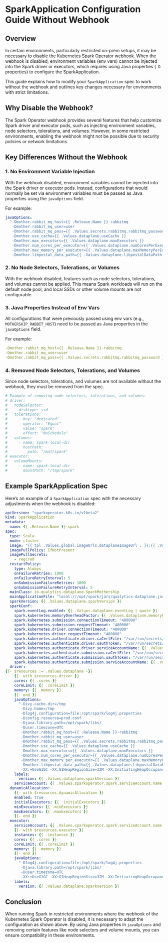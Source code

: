 # SparkApplication Configuration Guide Without Webhook

## Overview

In certain environments, particularly restricted on-prem setups, it may be necessary to disable the Kubernetes Spark Operator webhook. When the webhook is disabled, environment variables (env vars) cannot be injected into the Spark driver or executors, which requires using Java properties (`-D` properties) to configure the SparkApplication.

This guide explains how to modify your `SparkApplication` spec to work without the webhook and outlines key changes necessary for environments with strict limitations.

## Why Disable the Webhook?

The Spark Operator webhook provides several features that help customize Spark driver and executor pods, such as injecting environment variables, node selectors, tolerations, and volumes. However, in some restricted environments, enabling the webhook might not be possible due to security policies or network limitations.

## Key Differences Without the Webhook

### 1. No Environment Variable Injection

With the webhook disabled, environment variables cannot be injected into the Spark driver or executor pods. Instead, configurations that would normally be set via environment variables must be passed as Java properties using the `javaOptions` field.

For example:

```yaml
javaOptions:
  "-Dmother.rabbit_mq_host={{ .Release.Name }}-rabbitmq
   -Dmother.rabbit_mq_user=user
   -Dmother.rabbit_mq_pass={{ .Values.secrets.rabbitmq.rabbitmq_password }}
   -Dmother.use_cache={{ .Values.dataplane.useCache }}
   -Dmother.max_executors={{ .Values.dataplane.maxExecutors }}
   -Dmother.num_cores_per_executor={{ .Values.dataplane.numCoresPerExecutor }}
   -Dmother.max_memory_per_executor={{ .Values.dataplane.maxMemoryPerExecutor }}
   -Dmother.libpostal_data_path={{ .Values.dataplane.libpostalDataPath }}   
```

### 2. No Node Selectors, Tolerations, or Volumes

With the webhook disabled, features such as node selectors, tolerations, and volumes cannot be applied. This means Spark workloads will run on the default node pool, and local SSDs or other volume mounts are not configurable.

### 3. Java Properties Instead of Env Vars

All configurations that were previously passed using env vars (e.g., `MOTHERSHIP_RABBIT_HOST`) need to be passed as Java properties in the `javaOptions` field.

For example:
```yaml
-Dmother.rabbit_mq_host={{ .Release.Name }}-rabbitmq
-Dmother.rabbit_mq_user=user
-Dmother.rabbit_mq_pass={{ .Values.secrets.rabbitmq.rabbitmq_password }}
```

### 4. Removed Node Selectors, Tolerations, and Volumes

Since node selectors, tolerations, and volumes are not available without the webhook, they must be removed from the spec.

```yaml
# Example of removing node selectors, tolerations, and volumes:
# driver:
#   nodeSelector: 
#     disktype: ssd
#   tolerations:
#     - key: "dedicated"
#       operator: "Equal"
#       value: "spark"
#       effect: "NoSchedule"
#   volumes:
#     - name: spark-local-dir
#       hostPath:
#         path: "/mnt/spark"
# executor:
#   volumeMounts:
#     - name: spark-local-dir
#       mountPath: "/tmp/spark"
```

## Example SparkApplication Spec

Here’s an example of a `SparkApplication` spec with the necessary adjustments when the webhook is disabled:

```yaml
apiVersion: "sparkoperator.k8s.io/v1beta2"
kind: SparkApplication
metadata:
  name: {{ .Release.Name }}-spark
spec:
  type: Scala
  mode: cluster
  image: "{{ tpl .Values.global.imageUrls.dataplaneImageUrl . }}:{{ .Values.dataplaneImage.image.dataplaneImageTag }}"
  imagePullPolicy: IfNotPresent
  imagePullSecrets:
    - regcred
  restartPolicy:
    type: Always
    onFailureRetries: 1000
    onFailureRetryInterval: 5
    onSubmissionFailureRetries: 1000
    onSubmissionFailureRetryInterval: 5
  mainClass: io.qualytics.dataplane.SparkMothership
  mainApplicationFile: "local:///opt/spark/jars/qualytics-dataplane.jar"
  sparkVersion: {{ .Values.dataplane.sparkVersion }}
  sparkConf:
    spark.eventLog.enabled: {{ .Values.dataplane.eventLog | quote }}
    spark.kubernetes.memoryOverheadFactor: {{ .Values.dataplane.memoryOverheadFactor | quote }}
    spark.kubernetes.submission.connectionTimeout: "480000"
    spark.kubernetes.submission.requestTimeout: "480000"
    spark.kubernetes.driver.connectionTimeout: "480000"
    spark.kubernetes.driver.requestTimeout: "480000"
    spark.kubernetes.authenticate.driver.caCertFile: "/var/run/secrets/kubernetes.io/serviceaccount/ca.crt"
    spark.kubernetes.authenticate.driver.oauthToken: "/var/run/secrets/kubernetes.io/serviceaccount/token"
    spark.kubernetes.authenticate.driver.serviceAccountName: {{ .Values.sparkoperator.spark.serviceAccount.name }}
    spark.kubernetes.authenticate.submission.caCertFile: "/var/run/secrets/kubernetes.io/serviceaccount/ca.crt"
    spark.kubernetes.authenticate.submission.oauthToken: "/var/run/secrets/kubernetes.io/serviceaccount/token"
    spark.kubernetes.authenticate.submission.serviceAccountName: {{ .Values.sparkoperator.spark.serviceAccount.name }}
  driver:
{{- $resources := .Values.dataplane -}}
    {{- with $resources.driver }}
    cores: {{ .cores }}
    coreLimit: {{ .coreLimit }}
    memory: {{ .memory }}
    {{- end }}
    javaOptions:
      "-Divy.cache.dir=/tmp
       -Divy.home=/tmp
       -Dlog4j.configuration=file:/opt/spark/log4j.properties
       -Dconfig.resource=prod.conf
       -Djava.library.path=/opt/spark/libs/
       -Duser.timezone=UTC
       -Dmother.rabbit_mq_host={{ .Release.Name }}-rabbitmq
       -Dmother.rabbit_mq_user=user
       -Dmother.rabbit_mq_pass={{ .Values.secrets.rabbitmq.rabbitmq_password }}
       -Dmother.use_cache={{ .Values.dataplane.useCache }}
       -Dmother.max_executors={{ .Values.dataplane.maxExecutors }}
       -Dmother.num_cores_per_executor={{ .Values.dataplane.numCoresPerExecutor }}
       -Dmother.max_memory_per_executor={{ .Values.dataplane.maxMemoryPerExecutor }}
       -Dmother.libpostal_data_path={{ .Values.dataplane.libpostalDataPath }}                     
       -XX:+UseG1GC -XX:G1HeapRegionSize=32M -XX:InitiatingHeapOccupancyPercent=35"
    labels:
      version: {{ .Values.dataplane.sparkVersion }}
    serviceAccount: {{ .Values.sparkoperator.spark.serviceAccount.name }}
  dynamicAllocation:
    {{- with $resources.dynamicAllocation }}
    enabled: true
    initialExecutors: {{ .initialExecutors }}
    minExecutors: {{ .minExecutors }}
    maxExecutors: {{ .maxExecutors }}
    {{- end }}
  executor:
    serviceAccount: {{ .Values.sparkoperator.spark.serviceAccount.name }}
    {{- with $resources.executor }}
    instances: {{ .instances }}
    cores: {{ .cores }}
    coreLimit: {{ .coreLimit }}
    memory: {{ .memory }}
    {{- end }}
    javaOptions:
      "-Dlog4j.configuration=file:/opt/spark/log4j.properties 
       -Djava.library.path=/opt/spark/libs/
       -Duser.timezone=UTC
       -XX:+UseG1GC -XX:G1HeapRegionSize=32M -XX:InitiatingHeapOccupancyPercent=35"
    labels:
      version: {{ .Values.dataplane.sparkVersion }}
```

## Conclusion

When running Spark in restricted environments where the webhook of the Kubernetes Spark Operator is disabled, it is necessary to adapt the configuration as shown above. By using Java properties in `javaOptions` and removing certain features like node selectors and volume mounts, you can ensure compatibility in these environments.
